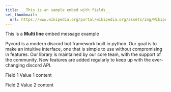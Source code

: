 ```yaml
---
title: __This is an sample embed with fields__
set_thumbnail:
  url: https://www.wikipedia.org/portal/wikipedia.org/assets/img/Wikipedia-logo-v2@2x.png
---
```


This is a **Multi line** embed message example

Pycord is a modern discord bot framework built in python. Our goal is to make an intuitive interface, one that is simple to use without compromising in features. Our library is maintained by our core team, with the support of the community. New features are added regularly to keep up with the ever-changing discord API.


Field 1
Value 1 content

Field 2
Value 2 content
